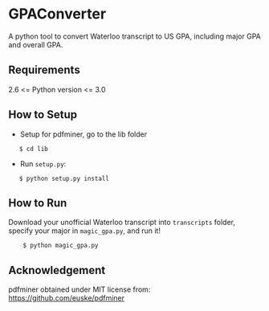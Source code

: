 GPAConverter
========
A python tool to convert Waterloo transcript to US GPA, including major GPA and overall GPA.

Requirements
--------------
2.6 <= Python version <= 3.0

How to Setup
--------------
 * Setup for pdfminer, go to the lib folder
 ```
    $ cd lib
 ```
 * Run `setup.py`:
 ```
    $ python setup.py install
 ```

How to Run
--------------
Download your unofficial Waterloo transcript into `transcripts` folder, specify your major in `magic_gpa.py`, and run it!
```
    $ python magic_gpa.py
```

Acknowledgement
--------
pdfminer obtained under MIT license from: https://github.com/euske/pdfminer